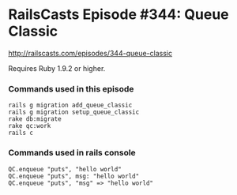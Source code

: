 # RailsCasts Episode #344: Queue Classic

http://railscasts.com/episodes/344-queue-classic

Requires Ruby 1.9.2 or higher.

### Commands used in this episode

```
rails g migration add_queue_classic
rails g migration setup_queue_classic
rake db:migrate
rake qc:work
rails c
```


### Commands used in rails console

```
QC.enqueue "puts", "hello world"
QC.enqueue "puts", msg: "hello world"
QC.enqueue "puts", "msg" => "hello world"
```
